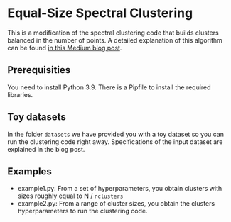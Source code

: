 # Equal-Size Spectral Clustering
This is a modification of the spectral clustering code that builds clusters balanced 
in the number of points. A detailed explanation of this algorithm can be found 
[in this Medium blog post](https://medium.com/p/cce65c6f9ba3/edit).

## Prerequisities
You need to install Python 3.9. There is a Pipfile to install the required libraries.

## Toy datasets
In the folder `datasets` we have provided you with a toy dataset
so you can run the clustering code right away. Specifications of the input dataset
are explained in the blog post. 

## Examples
* example1.py: From a set of hyperparameters, you obtain clusters with sizes roughly equal to N / `nclusters`  
* example2.py: From a range of cluster sizes, you obtain the clusters hyperparameters to run the clustering code. 
